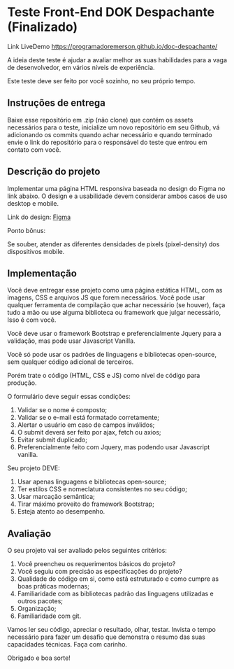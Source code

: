 <h1>Teste Front-End DOK Despachante (Finalizado)</h1>

Link LiveDemo
https://programadoremerson.github.io/doc-despachante/

<p>A ideia deste teste é ajudar a avaliar melhor as suas habilidades para a vaga de desenvolvedor, em vários níveis de experiência.</p>

<p>Este teste deve ser feito por você sozinho, no seu próprio tempo.</p>

<h2>Instruções de entrega</h2>
 
<p>Baixe esse repositório em .zip (não clone) que contém os assets necessários para o teste, inicialize um novo repositório em seu Github, vá adicionando os commits quando achar necessário e quando terminado envie o link do repositório para o responsável do teste que entrou em contato com você.</p>

<h2>Descrição do projeto</h2>

<p>Implementar uma página HTML responsiva baseada no design do Figma no link abaixo. O design e a usabilidade devem considerar ambos casos de uso desktop e mobile.</p>

<p>Link do design: <a href="https://www.figma.com/file/EKq5W5mpHcAqFvbIUd1CvM/Teste?node-id=647%3A2">Figma</a></p>

<p>Ponto bônus:</p>

<p>Se souber, atender as diferentes densidades de pixels (pixel-density) dos dispositivos mobile.</p>

<h2>Implementação</h2>

<p>Você deve entregar esse projeto como uma página estática HTML, com as imagens, CSS e arquivos JS que forem necessários. Você pode usar qualquer ferramenta de compilação que achar necessário (se houver), faça tudo a mão ou use alguma biblioteca ou framework que julgar necessário, Isso é com você.</p>

<p>Você deve usar o framework Bootstrap e preferencialmente Jquery para a validação, mas pode usar Javascript Vanilla.</p>

<p>Você só pode usar os padrões de linguagens e bibliotecas open-source, sem qualquer código adicional de terceiros.</p>

<p>Porém trate o código (HTML, CSS e JS) como nível de código para produção.</p>

<p>O formulário deve seguir essas condições:</p>

<ol>
  <li>Validar se o nome é composto;</li>
  <li>Validar se o e-mail está formatado corretamente;</li>
  <li>Alertar o usuário em caso de campos inválidos;</li>
  <li>O submit deverá ser feito por ajax, fetch ou axios;</li>
  <li>Evitar submit duplicado;</li>
  <li>Preferencialmente feito com Jquery, mas podendo usar Javascript vanilla.</li>
</ol>

<p>Seu projeto DEVE:</p>

<ol>
  <li>Usar apenas linguagens e bibliotecas open-source;</li>
  <li>Ter estilos CSS e nomeclatura consistentes no seu código;</li>
  <li>Usar marcação semântica;</li>
  <li>Tirar máximo proveito do framework Bootstrap;</li>
  <li>Esteja atento ao desempenho.</li>
</ol>

<h2>Avaliação</h2>

<p>O seu projeto vai ser avaliado pelos seguintes critérios:</p>

<ol>
  <li>Você preencheu os requerimentos básicos do projeto?</li>
  <li>Você seguiu com precisão as especificações do projeto?</li>
  <li>Qualidade do código em si, como está estruturado e como cumpre as boas práticas modernas;</li>
  <li>Familiaridade com as bibliotecas padrão das linguagens utilizadas e outros pacotes;</li>
  <li>Organização;</li>
  <li>Familiaridade com git.</li>
</ol>

<p>Vamos ler seu código, apreciar o resultado, olhar, testar. Invista o tempo necessário para fazer um desafio que demonstra o resumo das suas capacidades técnicas. Faça com carinho.</p>

<p>Obrigado e boa sorte!</p>
